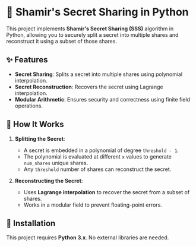 # 🔐 Shamir's Secret Sharing in Python

This project implements **Shamir's Secret Sharing (SSS)** algorithm in Python, allowing you to securely split a secret into multiple shares and reconstruct it using a subset of those shares.

## ✨ Features
- **Secret Sharing**: Splits a secret into multiple shares using polynomial interpolation.
- **Secret Reconstruction**: Recovers the secret using Lagrange interpolation.
- **Modular Arithmetic**: Ensures security and correctness using finite field operations.

## 📜 How It Works
1. **Splitting the Secret**:
   - A secret is embedded in a polynomial of degree `threshold - 1`.
   - The polynomial is evaluated at different `x` values to generate `num_shares` unique shares.
   - Any `threshold` number of shares can reconstruct the secret.

2. **Reconstructing the Secret**:
   - Uses **Lagrange interpolation** to recover the secret from a subset of shares.
   - Works in a modular field to prevent floating-point errors.

## 🚀 Installation
This project requires **Python 3.x**. No external libraries are needed.
